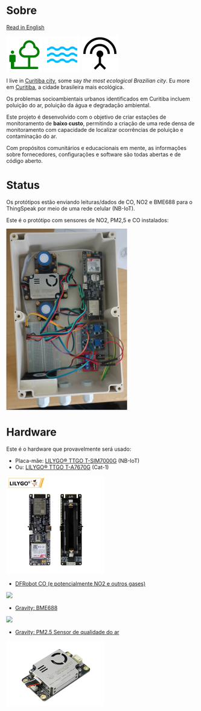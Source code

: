 # Sobre

[Read in English](https://dirceu-jr.github.io/anga/)

<img src="https://raw.githubusercontent.com/dirceu-jr/anga/master/readme_files/nature_people_FILL0_wght400_GRAD0_opsz48.svg" align="middle"> <img src="https://raw.githubusercontent.com/dirceu-jr/anga/master/readme_files/water_FILL0_wght400_GRAD0_opsz48.svg" align="middle"> <img src="https://raw.githubusercontent.com/dirceu-jr/anga/master/readme_files/antenna_FILL0_wght400_GRAD0_opsz48.svg" align="middle">

I live in [Curitiba city](https://en.wikipedia.org/wiki/Curitiba), some say _the most ecological Brazilian city_.
Eu more em [Curitiba](https://en.wikipedia.org/wiki/Curitiba), a cidade brasileira mais ecológica.

Os problemas socioambientais urbanos identificados em Curitiba incluem poluição do ar, poluição da água e degradação ambiental.

Este projeto é desenvolvido com o objetivo de criar estações de monitoramento de <strong>baixo custo</strong>, permitindo a criação de uma rede densa de monitoramento com capacidade de localizar ocorrências de poluição e contaminação do ar.

Com propósitos comunitários e educacionais em mente, as informações sobre fornecedores, configurações e software são todas abertas e de código aberto.

# Status

Os protótipos estão enviando leituras/dados de CO, NO2 e BME688 para o ThingSpeak por meio de uma rede celular (NB-IoT).

Este é o protótipo com sensores de NO2, PM2,5 e CO instalados:

<img width="320" src="https://raw.githubusercontent.com/dirceu-jr/anga/master/readme_files/1758142216272.jpg">

# Hardware

Este é o hardware que provavelmente será usado:

- Placa-mãe: [LILYGO® TTGO T-SIM7000G](https://pt.aliexpress.com/item/4000542688096.html) (NB-IoT)
- Ou: [LILYGO® TTGO T-A7670G](https://pt.aliexpress.com/item/1005003036514769.html) (Cat-1)

<img width="260" src="https://raw.githubusercontent.com/dirceu-jr/anga/master/readme_files/lilygo-t-sim7000g.webp">

- <a href="https://www.dfrobot.com/product-2508.html">DFRobot CO (e potencialmente NO2 e outros gases)</a>

<img width="260" src="https://raw.githubusercontent.com/dirceu-jr/anga/master/readme_files/co.avif">

- <a href="https://www.dfrobot.com/product-2871.html">Gravity: BME688</a>

<img width="260" src="https://raw.githubusercontent.com/dirceu-jr/anga/master/readme_files/BME688.avif">

- <a href="https://www.dfrobot.com/product-2439.html">Gravity: PM2.5 Sensor de qualidade do ar</a>

<img width="260" src="https://raw.githubusercontent.com/dirceu-jr/anga/master/readme_files/pm25.webp">
